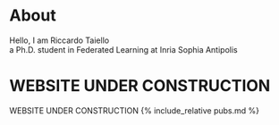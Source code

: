 # About

Hello, I am Riccardo Taiello <br>
a Ph.D. student in Federated Learning at Inria Sophia Antipolis

# WEBSITE UNDER CONSTRUCTION
WEBSITE UNDER CONSTRUCTION
{% include_relative pubs.md %}
